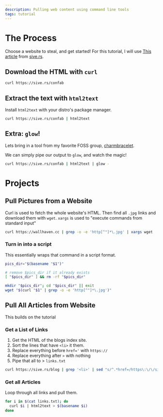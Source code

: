 ```yaml
---
description: Pulling web content using command line tools
tags: tutorial
---
```


# The Process
Choose a website to steal, and get started!
For this tutorial, I will use [This article](https://sive.rs/confab) from [sive.rs](https://sive.rs). 

## Download the HTML with `curl`
```sh
curl https://sive.rs/confab
```

## Extract the text with `html2text`
Install `html2text` with your distro's package manager.

```sh
curl https://sive.rs/confab | html2text
```

## Extra: `glow`!
Lets bring in a tool from my favorite FOSS group, [charmbracelet](https://github.com).

We can simply pipe our output to `glow`, and watch the magic!
```sh
curl https://sive.rs/confab | html2text | glow -
```

# Projects
## Pull Pictures from a Website
Curl is used to fetch the whole website's HTML. Then find all `.jpg` links and download them with `wget`. `xargs` is used to "execute commands from standard input"
```sh
curl https://wallhaven.cc | grep -o -e 'http[^"]*\.jpg' | xargs wget
```

### Turn in into a script
This essentially wraps that command in a script format.
```sh
pics_dir="$(basename "$1")"

# remove $pics_dir if it already exists
[ "$pics_dir" ] && rm -rf "$pics_dir" 

mkdir "$pics_dir"; cd "$pics_dir" || exit
wget "$(curl "$1" | grep -o -e 'http[^"]*\.jpg')"
```

## Pull All Articles from Website
This builds on the tutorial

### Get a List of Links 
1. Get the HTML of the blogs index site.
2. Sort the lines that have `<li>` it them.
3. Replace everything before `href='` with `https://`
4. Replace everything after `>` with nothing
5. Pipe that all to > `links.txt`
```sh
curl https://sive.rs/blog | grep '<li>' | sed "s/^.*href=/https\:\/\/sive\.rs/" | sed "s/>.*$//" > links.txt
```

### Get all Articles
Loop through all links and pull them.

```sh
for i in $(cat links.txt); do
  curl $i | html2text > $(basename $i)
done
```
